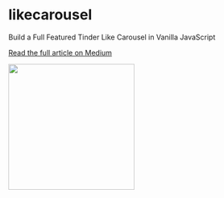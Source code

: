 # likecarousel

Build a Full Featured Tinder Like Carousel in Vanilla JavaScript

[Read the full article on Medium](https://medium.com/@simonepm/build-a-full-featured-tinder-like-carousel-in-vanilla-javascript-part-i-44ca3a906450)

[<img src="https://github.com/simonepm/likecarousel/raw/master/thumbnail.png" width="250">](https://www.youtube.com/watch?v=ociKlTBEO5Q)
